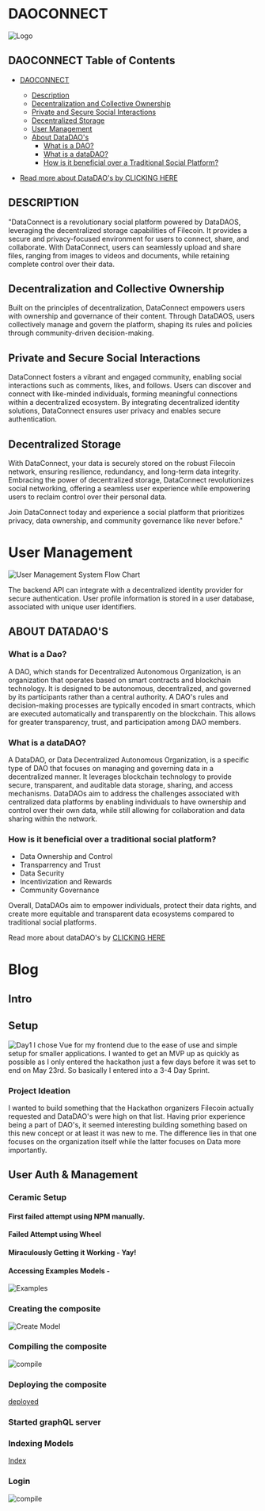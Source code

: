 # DAOCONNECT 
![Logo](images/logodaoconnect.png)

## DAOCONNECT Table of Contents

- [DAOCONNECT](#daoconnect)
  - [Description](#description)
  - [Decentralization and Collective Ownership](#decentralization-and-collective-ownership)
  - [Private and Secure Social Interactions](#private-and-secure-social-interactions)
  - [Decentralized Storage](#decentralized-storage)
  - [User Management](#user-management)
  - [About DataDAO's](#about-datadaos)
    - [What is a DAO?](#what-is-a-dao)
    - [What is a dataDAO?](#what-is-a-datadao)
    - [How is it beneficial over a Traditional Social Platform?](#how-is-it-beneficial-over-a-traditional-social-platform)

- [Read more about DataDAO's by CLICKING HERE](DataDAOs.md)



## DESCRIPTION
"DataConnect is a revolutionary social platform powered by DataDAOS, leveraging the decentralized storage capabilities of Filecoin. It provides a secure and privacy-focused environment for users to connect, share, and collaborate. With DataConnect, users can seamlessly upload and share files, ranging from images to videos and documents, while retaining complete control over their data.

## Decentralization and Collective Ownership
Built on the principles of decentralization, DataConnect empowers users with ownership and governance of their content. Through DataDAOS, users collectively manage and govern the platform, shaping its rules and policies through community-driven decision-making.

## Private and Secure Social Interactions
DataConnect fosters a vibrant and engaged community, enabling social interactions such as comments, likes, and follows. Users can discover and connect with like-minded individuals, forming meaningful connections within a decentralized ecosystem. By integrating decentralized identity solutions, DataConnect ensures user privacy and enables secure authentication.

## Decentralized Storage
With DataConnect, your data is securely stored on the robust Filecoin network, ensuring resilience, redundancy, and long-term data integrity. Embracing the power of decentralized storage, DataConnect revolutionizes social networking, offering a seamless user experience while empowering users to reclaim control over their personal data.


Join DataConnect today and experience a social platform that prioritizes privacy, data ownership, and community governance like never before."


# User Management
![User Management System Flow Chart](images/User_Management_System.png)

The backend API can integrate with a decentralized identity provider for secure authentication. User profile information is stored in a user database, associated with unique user identifiers.



## ABOUT DATADAO'S

### What is a Dao?
A DAO, which stands for Decentralized Autonomous Organization, is an organization that operates based on smart contracts and blockchain technology. It is designed to be autonomous, decentralized, and governed by its participants rather than a central authority. A DAO's rules and decision-making processes are typically encoded in smart contracts, which are executed automatically and transparently on the blockchain. This allows for greater transparency, trust, and participation among DAO members.

### What is a dataDAO?
A DataDAO, or Data Decentralized Autonomous Organization, is a specific type of DAO that focuses on managing and governing data in a decentralized manner. It leverages blockchain technology to provide secure, transparent, and auditable data storage, sharing, and access mechanisms. DataDAOs aim to address the challenges associated with centralized data platforms by enabling individuals to have ownership and control over their own data, while still allowing for collaboration and data sharing within the network.

### How is it beneficial over a traditional social platform?
- Data Ownership and Control
- Transparrency and Trust 
- Data Security 
- Incentivization and Rewards
- Community Governance

Overall, DataDAOs aim to empower individuals, protect their data rights, and create more equitable and transparent data ecosystems compared to traditional social platforms.

Read more about dataDAO's by [CLICKING HERE](DataDAOs.md)




# Blog


## Intro


## Setup
![Day1](images/Day1.png)
I chose Vue for my frontend due to the ease of use and simple setup for smaller applications.
I wanted to get an MVP up as quickly as possible as I only entered the hackathon just a few days before it was set to end on May 23rd. So basically I entered into a 3-4 Day Sprint.

### Project Ideation
I wanted to build something that the Hackathon organizers Filecoin actually requested and DataDAO's were high on that list. Having prior experience being a part of DAO's, it seemed interesting building something based on this new concept or at least it was new to me. The difference lies in that one focuses on the organization itself while the latter focuses on Data more importantly.

## User Auth & Management 

### Ceramic Setup

#### First failed attempt using NPM manually.

####  Failed Attempt using Wheel

#### Miraculously Getting it Working - Yay!

#### Accessing Examples Models - 
![Examples](images/ceramic-models.png)

### Creating the composite
![Create Model](images/CreatedModel.png)

### Compiling the composite
![compile]()

### Deploying the composite 
[deployed]()

### Started graphQL server 


### Indexing Models
[Index]()

### Login
![compile](images/didprovider.png)